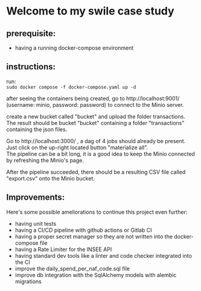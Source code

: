 # Welcome to my swile case study

## prerequisite:
- having a running docker-compose environment

## instructions:
run:  
`sudo docker compose -f docker-compose.yaml up -d`
  
after seeing the containers being created, go to http://localhost:9001/ (username: minio, password: password) to connect to the Minio server.  
  
create a new bucket called "bucket" and upload the folder transactions.  
The result should be bucket "bucket" containing a folder "transactions" containing the json files.  
  
Go to http://localhost:3000/ , a dag of 4 jobs should already be present.  
Just click on the up-right located button "materialize all".  
The pipeline can be a bit long, it is a good idea to keep the Minio connected by refreshing the Minio's page.  
  
After the pipeline succeeded, there should be a resulting CSV file called "export.csv" onto the Minio bucket.

## Improvements:
Here's some possible ameliorations to continue this project even further:
- having unit tests
- having a CI/CD pipeline with github actions or Gitlab CI
- having a proper secret manager so they are not written into the docker-compose file
- having a Rate Limiter for the INSEE API
- having standard dev tools like a linter and code checker integrated into the CI
- improve the daily_spend_per_naf_code.sql file
- improve db integration with the SqlAlchemy models with alembic migrations
